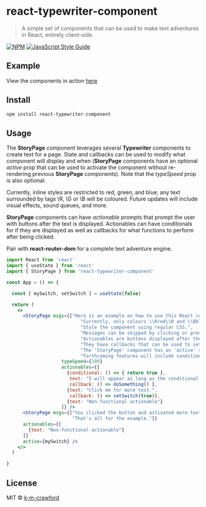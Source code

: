 # react-typewriter-component

> A simple set of components that can be used to make text adventures in React, entirely client-side.

[![NPM](https://img.shields.io/npm/v/react-typewriter-component.svg)](https://www.npmjs.com/package/react-typewriter-component) [![JavaScript Style Guide](https://img.shields.io/badge/code_style-standard-brightgreen.svg)](https://standardjs.com)

## Example

View the components in action [here](https://k-m-crawford.github.io/react-typewriter-component/)

## Install

```bash
npm install react-typewriter-component
```

## Usage

The **StoryPage** component leverages several **Typewriter** components to create text for a page. State and callbacks can be used to modify what component will display and when (**StoryPage** components have an optional _active_ prop that can be used to activate the component without re-rendering previous **StoryPage** components). Note that the _typeSpeed_ prop is also optional. 

Currently, inline styles are restricted to red, green, and blue; any text surrounded by tags \\R, \\G or \\B will be coloured. Future updates will include visual effects, sound queues, and more. 

**StoryPage** components can have _actionable_ prompts that prompt the user with buttons after the text is displayed. Actionables can have conditionals for if they are displayed as well as callbacks for what functions to perform after being clicked.

Pair with **react-router-dom** for a complete text adventure engine. 

```jsx
import React from 'react'
import { useState } from 'react'
import { StoryPage } from 'react-typewriter-component'

const App = () => {

  const [ mySwitch, setSwitch ] = useState(false)

  return (
    <>
      <StoryPage msgs={["Here is an example on how to use this React component.",
                           "Currently, only colours \\Rred\\R and \\Bblue\\B are supported. More to come.",
                           "Style the component using regular CSS.",
                           "Messages can be skipped by clicking or pressing space.",
                           "Actionables are buttons displayed after the messages have been finished typing.",
                           "They have callbacks that can be used to set state (or whatever you like) to move your text adventure along.",
                           "The 'StoryPage' component has an 'active' switch that can be used to prompt new text to display after actionables.",
                           "Forthcoming features will include conditionals for actionables, more typing effects, sound queues, and more."]}
                    typeSpeed={100}
                    actionables={[
                      {conditional: () => { return true },
                       text: "I will appear as long as the conditional function returns true.",
                       callback: () => doSomething() },
                      {text: "Click me for more text.",
                       callback: () => setSwitch(true)},
                      {text: "Non-functional actionable"}
                    ]} />
      <StoryPage msgs={["You clicked the button and activated more text! This one types faster.",
                        "That's all for the example."]} 
      actionables={[
        {text: "Non-functional actionable"}
      ]}
      active={mySwitch} />
    </>
  )

}
```

## License

MIT © [k-m-crawford](https://github.com/k-m-crawford)
